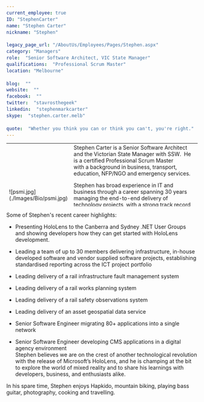 ```yaml
---
current_employee: true
ID: "StephenCarter"
name: "Stephen Carter"
nickname: "Stephen"

legacy_page_url: "/AboutUs/Employees/Pages/Stephen.aspx"
category: "Managers"
role:  "Senior Software Architect, VIC State Manager"
qualifications:  "Professional Scrum Master"
location: "Melbourne"

blog:  ""
website:  ""
facebook:  ""
twitter:  "stavrosthegeek"
linkedin:  "stephenmarkcarter"
skype:  "stephen.carter.melb"

quote:  "Whether you think you can or think you can't, you're right."
---
```


<table cellspacing="0" width="100%" class="ms-rteTable-0" style="height:166px;"><tbody><tr class="ms-rteTableEvenRow-0"><td class="ms-rteTableEvenCol-0" style="width:1%;height:155px;">![psmi.jpg](./Images/Bio/psmi.jpg) 
  

</td><td class="ms-rteTableOddCol-0" style="width:50%;height:155px;">Stephen Carter is a Senior Software Architect and the Victorian State Manager with SSW.  He is a certified Professional Scrum Master with a background in business, transport, education, NFP/NGO and emergency services.   

Stephen has broad experience in IT and business through a career spanning 30 years managing the end-to-end delivery of technology projects, with a strong track record of partnering with businesses to deliver technology-enabled transformation in diverse industries including government, rail, digital agency, insurance, emergency services, utilities and private business.  
</td></tr></tbody></table>Some of Stephen's recent career highlights:

*   Presenting HoloLens to the Canberra and Sydney .NET User Groups and showing developers how they can get started with HoloLens development.
*   Leading a team of up to 30 members delivering infrastructure, in-house developed software and vendor supplied software projects, establishing standardised reporting across the ICT project portfolio  

*   Leading delivery of a rail infrastructure fault management system  

*   Leading delivery of a rail works planning system
*   Leading delivery of a rail safety observations system
*   Leading delivery of an asset geospatial data service  

*   Senior Software Engineer migrating 80+ applications into a single network
*   Senior Software Engineer developing CMS applications in a digital agency environment  
Stephen believes we are on the crest of another technological revolution with the release of Microsoft’s HoloLens, and he is champing at the bit to explore the world of mixed reality and to share his learnings with developers, business, and enthusiasts alike.  

In his spare time, Stephen enjoys Hapkido, mountain biking, playing bass guitar, photography, cooking and travelling.  